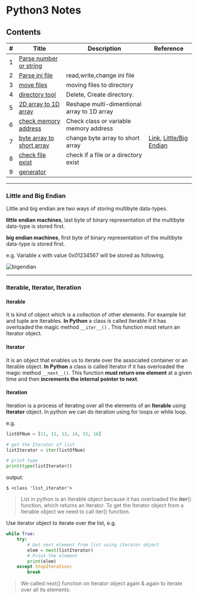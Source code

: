 # Python3 Notes

## Contents

| # | Title | Description | Reference |
|---| ----- | ----------- | --------- |
|1| [Parse number or string](./parse-argument.py)|  | |
|2| [Parse ini file](./parse-ini/ini-demo.py)| read,write,change ini file | |
|3| [move files](./move-files-to-dir.py)| moving files to directory | |
|4| [directory tool](./directory-tools.py)| Delete, Create directory.  | |
|5| [ 2D array to 1D array](./numpy/array-reshape.py)| Reshape multi-dimentional array to 1D array |
|6| [check memory address](https://github.com/miseon119/python-notes/blob/fb6de84a723abc9c3a5a9079134fff7622817452/check-memory-addr.py#L2)| Check class or variable memory address |
|7| [byte array to short array](https://github.com/miseon119/python-notes/blob/4899bbf4d19c5257dbce3eda83625203f86a24dc/check-memory-addr.py#L4)| change byte array to short array |[Link](https://nowonbun.tistory.com/689), [Little/Big Endian](https://github.com/miseon119/python-notes#little-and-big-endian)|
|8| [check file exist](https://github.com/miseon119/python-notes/blob/18f9d620b59bb6504735cb9a7820ce78affc12ad/directory-tools.py#L47) | check if a file or a directory exist  |  |
|9| [generator](generator/generatorNote.py) | | |


---

### Little and Big Endian

Little and big endian are two ways of storing multibyte data-types.

**little endian machines**, last byte of binary representation of the multibyte data-type is stored first.

**big endian machines**, first byte of binary representation of the multibyte data-type is stored first.

e.g. Variable x with value 0x01234567 will be stored as following.

![bigendian](http://4.bp.blogspot.com/_IEmaCFe3y9g/SO3GGEF4UkI/AAAAAAAAAAc/z7waF2Lwg0s/s400/lb.GIF)


---

### Iterable, Iterator, Iteration
 
#### Iterable  
It is kind of object which is a collection of other elements. For example list and tuple are Iterables. **In Python** a class is called Iterable if it has overloaded the magic method `__iter__()` . This function must return an Iterator object.

#### Iterator
It is an object that enables us to iterate over the associated container or an Iterable object. **In Python** a class is called Iterator if it has overloaded the magic method `__next__()`. This function **must return one element** at a given time and then **increments the internal pointer to next**.

#### Iteration
Iteration is a process of iterating over all the elements of an **Iterable** using **Iterator** object. In python we can do iteration using for loops or while loop.

e.g.
```python
listOfNum = [11, 12, 13, 14, 15, 16]

# get the Iterator of list
listIterator = iter(listOfNum)

# print type
print(type(listIterator))
```
output:
```console
$ <class 'list_iterator'>
```

>List in python is an Iterable object because it has overloaded the __iter__() function, which returns an Iterator. To get the Iterator object from a Iterable object we need to call iter() function. 

Use iterator object to iterate over the list, 
e.g.
```python
while True:
    try:
        # Get next element from list using iterator object
        elem = next(listIterator)
        # Print the element
        print(elem)
    except StopIteration:
        break
```

> We called next() function on Iterator object again & again to iterate over all its elements.

